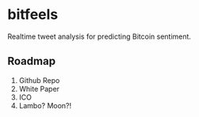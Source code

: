 # bitfeels
Realtime tweet analysis for predicting Bitcoin sentiment.

## Roadmap

1. Github Repo
2. White Paper
3. ICO
4. Lambo? Moon?!
